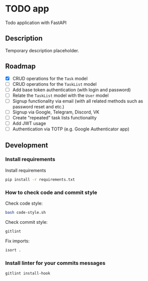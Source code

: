 # TODO app

Todo application with FastAPI

## Description

Temporary description placeholder.

## Roadmap

- [x] CRUD operations for the `Task` model
- [ ] CRUD operations for the `TaskList` model
- [ ] Add base token authentication (with login and password)
- [ ] Relate the `TaskList` model with the `User` model
- [ ] Signup functionality via email (with all related methods such as password reset and etc.)
- [ ] Signup via Google, Telegram, Discord, VK
- [ ] Create "repeated" task lists functionality
- [ ] Add JWT usage
- [ ] Authentication via TOTP (e.g. Google Authenticator app)

## Development

### Install requirements

Install requirements

```bash
pip install -r requirements.txt
```

### How to check code and commit style

Check code style:

```bash
bash code-style.sh
```

Check commit style:

```bash
gitlint
```

Fix imports:

```bash
isort .
```

### Install linter for your commits messages

```bash
gitlint install-hook
```
